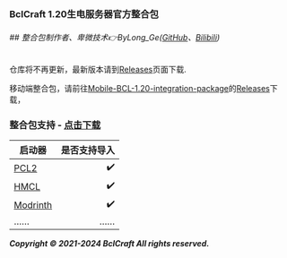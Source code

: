 ### BclCraft 1.20生电服务器官方整合包
###### ## 整合包制作者、卑微技术👉ByLong_Ge([GitHub](https://github.com/ByLongGe/)、[Bilibili](https://space.bilibili.com/454779302/))
仓库将不再更新，最新版本请到[Releases](https://github.com/BclCraft/BCL-1.20-integration-package/releases)页面下载.

移动端整合包，请前往[Mobile-BCL-1.20-integration-package](https://github.com/BclCraft/Mobile-BCL-1.20-integration-package)的[Releases](https://github.com/BclCraft/Mobile-BCL-1.20-integration-package/releases)下载，
### 整合包支持 - [点击下载](https://github.com/BclCraft/BCL-1.20-integration-package/releases)
| 启动器     | 是否支持导入   | 
| -------- | -:  |
| [PCL2](https://github.com/Hex-Dragon/PCL2)      | ✔️  |
| [HMCL](https://github.com/HMCL-dev/HMCL)        | ✔️   |
| [Modrinth](https://modrinth.com)        | ✔️   |
| ……        |    ……    |


**_Copyright © 2021-2024 BclCraft All rights reserved._**
